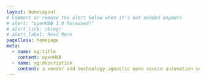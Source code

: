 ```yaml
---
layout: HomeLayout
# Comment or remove the alert below when it's not needed anymore
# alert: "openHAB 3.0 Released!"
# alert_link: /blog/
# alert_label: Read More
pageClass: homepage
meta:
  - name: og:title
    content: openHAB
  - name: og:description
    content: a vendor and technology agnostic open source automation software for your home
---
```


<HomeSections />
